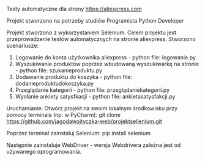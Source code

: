 Testy automatyczne dla strony https://aliexpress.com

Projekt stworzono na potrzeby studiów Programista Python Developer 

Projekt stworzono z wykorzystaniem Selenium. Celem projektu jest przeprowadzenie testów automatycznych na stronie aliexpress.
Stworzono scenariusze:
1. Logowanie do konta użytkownika aliexpress - python file: logowanie.py
2. Wyszukiwanie produktów poprzez wbudowaną wyszukiwarkę na stronie - python file: szukanieproduktu.py
3. Dodawanie produktu do koszyka - python file: dodanieproduktudokoszyka.py
4. Przeglądanie kategorii - python file: przeglądaniekategorii.py
5. Wysłanie ankiety satysfkacji - python file: ankietasatysfakcji.py


 Uruchamianie:
   Otwórz projekt na swoim lokalnym środkowisku przy pomocy terminala (np. w PyCharm):
   git clone https://github.com/jagodawojtyczka-web/projektsellenium.git
   
   Poprzez terminal zainstaluj Selenium:
   pip install selenium

   Następnie zainstaluje WebDriver - wersja Webdrivera zależna jest od używanego oprogramowania.
   

